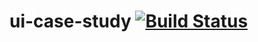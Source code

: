 # ui-case-study [![Build Status](https://travis-ci.com/GuillermoEscobero/ui-case-study.svg?token=odLRmmNN7at7n26iMWdW&branch=master)](https://travis-ci.com/GuillermoEscobero/ui-case-study)
